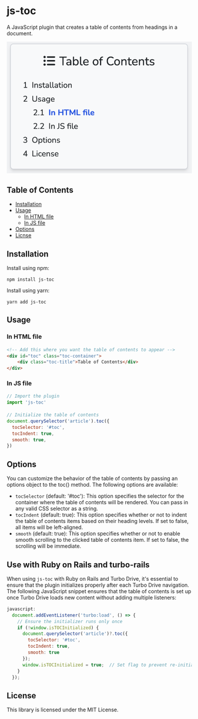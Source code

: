 js-toc
==========

A JavaScript plugin that creates a table of contents from headings in a document.

![js-toc](./screenshot.png)

## Table of Contents

- [Installation](#installation)
- [Usage](#usage)
    - [In HTML file](#in-html-file)
    - [In JS file](#in-js-file)
- [Options](#options)
- [Licnse](#license)

## Installation

Install using npm:
```
npm install js-toc
```

Install using yarn:
```
yarn add js-toc
```

## Usage

### In HTML file
```html
<!-- Add this where you want the table of contents to appear -->
<div id="toc" class="toc-container">
    <div class="toc-title">Table of Contents</div>
</div>
```

### In JS file
```js
// Import the plugin
import 'js-toc'

// Initialize the table of contents
document.querySelector('article').toc({
  tocSelector: '#toc',
  tocIndent: true,
  smooth: true,
})
```

## Options
You can customize the behavior of the table of contents by passing an options object to the toc() method. The following options are available:

- `tocSelector` (default: '#toc'): This option specifies the selector for the container where the table of contents will be rendered. You can pass in any valid CSS selector as a string.
- `tocIndent` (default: true): This option specifies whether or not to indent the table of contents items based on their heading levels. If set to false, all items will be left-aligned.
- `smooth` (default: true): This option specifies whether or not to enable smooth scrolling to the clicked table of contents item. If set to false, the scrolling will be immediate.

## Use with Ruby on Rails and turbo-rails

When using `js-toc` with Ruby on Rails and Turbo Drive, it's essential to ensure that the plugin initializes properly after each Turbo Drive navigation. The following JavaScript snippet ensures that the table of contents is set up once Turbo Drive loads new content without adding multiple listeners:

```js
javascript:
  document.addEventListener('turbo:load', () => {
    // Ensure the initializer runs only once
    if (!window.isTOCInitialized) {
      document.querySelector('article')?.toc({
        tocSelector: '#toc',
        tocIndent: true,
        smooth: true
      });
      window.isTOCInitialized = true;  // Set flag to prevent re-initialization
    }
  });
```

## License
This library is licensed under the MIT License.